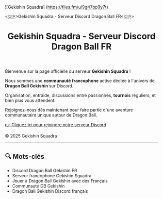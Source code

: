 ![Gekishin Squadra]
(https://files.fm/u/9g47bp9y7t)

<!DOCTYPE html><html lang="fr">
<head>
  <meta charset="UTF-8">
  <meta name="viewport" content="width=device-width, initial-scale=1.0">
  <meta name="description" content="Rejoignez le serveur Discord francophone de Dragon Ball Gekishin Squadra. Communauté active, entraide, tournois, discussions passionnées entre fans de Dragon Ball.">
  <meta name="keywords" content="discord dragon ball, serveur discord francais, gekishin squadra, dragon ball discord FR, communauté dragon ball">
  <🇨🇵>Gekishin Squadra - Serveur Discord Dragon Ball FR<🇨🇵>
</head>
<body>
  <header>
    <h1>Gekishin Squadra - Serveur Discord Dragon Ball FR</h1>
  </header>
  <main>
    <p>Bienvenue sur la page officielle du serveur <strong>Gekishin Squadra</strong> !</p>
    <p>Nous sommes une <strong>communauté francophone</strong> active dédiée à l'univers de <strong>Dragon Ball Gekishin</strong> sur Discord.</p>
    <p>Organisation, entraide, discussions entre passionnés, <strong>tournois</strong> réguliers, et bien plus vous attendent.</p>
    <p>Rejoignez-nous dès maintenant pour faire partie d'une aventure communautaire unique autour de Dragon Ball.</p>
    <p><a href="https://discord.gg/mP8RFnEPvW" target="_blank">👉 Cliquez ici pour rejoindre notre serveur Discord</a></p>
  </main>
  <footer>
    <p>&copy; 2025 Gekishin Squadra</p>
  </footer>
</body>
</html>

---

## 🔍 Mots-clés 

- Discord Dragon Ball Gekishin FR  
- Serveur francophone Gekishin Squadra  
- Jouer à Dragon Ball Gekishin avec des Français  
- Communauté DB Gekishin  
- Dragon Ball Gekishin Discord français
